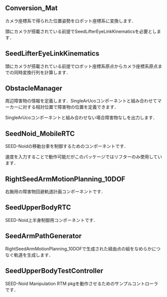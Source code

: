 ## Conversion_Mat

カメラ座標系で得られた位置姿勢をロボット座標系に変換します．

頭にカメラが搭載されている前提でSeedLifterEyeLinkKinematicsを必要とします．

## SeedLifterEyeLinkKinematics

頭にカメラが搭載されている前提でロボット座標系原点からカメラ座標系原点までの同時変換行列を計算します．

## ObstacleManager
周辺障害物の情報を定義します．SingleArUcoコンポーネントと組み合わせてマーカーに対する相対位置で障害物の位置を定義できます．

SingleArUcoコンポーネントと組み合わせない場合障害物なしを出力します．

## SeedNoid_MobileRTC

SEED-Noidの移動台車を制御するためのコンポーネントです．

速度を入力することで動作可能だがこのパッケージではリフターのみ使用しています．

## RightSeedArmMotionPlanning_10DOF

右腕用の障害物回避軌道計画コンポーネントです．

## SeedUpperBodyRTC

SEED-Noid上半身制御用コンポーネントです．

## SeedArmPathGenerator

RightSeedArmMotionPlanning_10DOFで生成された経由点の組をなめらかにつなぐ軌道を生成します．

## SeedUpperBodyTestController

SEED-Noid Manipulation RTM pkgを動作させるためのサンプルコントローラです．